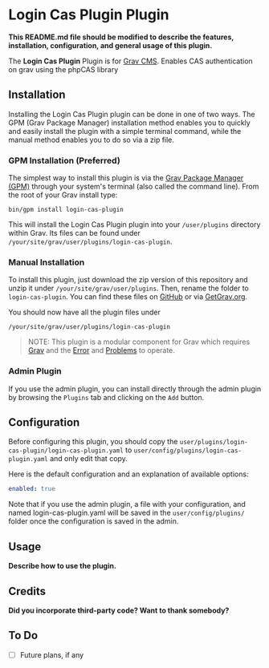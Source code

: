 # Login Cas Plugin Plugin

**This README.md file should be modified to describe the features, installation, configuration, and general usage of this plugin.**

The **Login Cas Plugin** Plugin is for [Grav CMS](http://github.com/getgrav/grav). Enables CAS authentication on grav using the phpCAS library

## Installation

Installing the Login Cas Plugin plugin can be done in one of two ways. The GPM (Grav Package Manager) installation method enables you to quickly and easily install the plugin with a simple terminal command, while the manual method enables you to do so via a zip file.

### GPM Installation (Preferred)

The simplest way to install this plugin is via the [Grav Package Manager (GPM)](http://learn.getgrav.org/advanced/grav-gpm) through your system's terminal (also called the command line).  From the root of your Grav install type:

    bin/gpm install login-cas-plugin

This will install the Login Cas Plugin plugin into your `/user/plugins` directory within Grav. Its files can be found under `/your/site/grav/user/plugins/login-cas-plugin`.

### Manual Installation

To install this plugin, just download the zip version of this repository and unzip it under `/your/site/grav/user/plugins`. Then, rename the folder to `login-cas-plugin`. You can find these files on [GitHub](https://github.com/willtrymayfail/grav-plugin-login-cas-plugin) or via [GetGrav.org](http://getgrav.org/downloads/plugins#extras).

You should now have all the plugin files under

    /your/site/grav/user/plugins/login-cas-plugin
	
> NOTE: This plugin is a modular component for Grav which requires [Grav](http://github.com/getgrav/grav) and the [Error](https://github.com/getgrav/grav-plugin-error) and [Problems](https://github.com/getgrav/grav-plugin-problems) to operate.

### Admin Plugin

If you use the admin plugin, you can install directly through the admin plugin by browsing the `Plugins` tab and clicking on the `Add` button.

## Configuration

Before configuring this plugin, you should copy the `user/plugins/login-cas-plugin/login-cas-plugin.yaml` to `user/config/plugins/login-cas-plugin.yaml` and only edit that copy.

Here is the default configuration and an explanation of available options:

```yaml
enabled: true
```

Note that if you use the admin plugin, a file with your configuration, and named login-cas-plugin.yaml will be saved in the `user/config/plugins/` folder once the configuration is saved in the admin.

## Usage

**Describe how to use the plugin.**

## Credits

**Did you incorporate third-party code? Want to thank somebody?**

## To Do

- [ ] Future plans, if any

